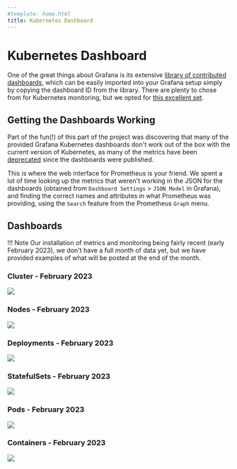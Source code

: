 ```yaml
---
#template: home.html
title: Kubernetes Dashboard
---
```


# Kubernetes Dashboard

One of the great things about Grafana is its extensive [library of contributed dashboards](https://grafana.com/grafana/dashboards/), which can be easily imported into your Grafana setup simply by copying the dashboard ID from the library. There are plenty to chose from for Kubernetes monitoring, but we opted for [this excellent set](https://medium.com/@dotdc/a-set-of-modern-grafana-dashboards-for-kubernetes-4b989c72a4b2).

## Getting the Dashboards Working

Part of the fun(!) of this part of the project was discovering that many of the provided Grafana Kubernetes dashboards don't work out of the box with the current version of Kubernetes, as many of the metrics have been [deprecated](https://github.com/kubernetes/kube-state-metrics/blob/main/CHANGELOG.md#v200-alpha--2020-09-16) since the dashboards were published.

This is where the web interface for Prometheus is your friend. We spent a lot of time looking up the metrics that weren't working in the JSON for the dashboards (obtained from `Dashboard Settings` > `JSON Model` in Grafana), and finding the correct names and attributes in what Prometheus was providing, using the `Search` feature from the Prometheus `Graph` menu.

## Dashboards

!!! Note
    Our installation of metrics and monitoring being fairly recent (early February 2023), we don't have a full month of data yet, but we have provided examples of what will be posted at the end of the month.

### Cluster - February 2023

![](/images/dashboards/cluster.png)

### Nodes - February 2023

![](/images/dashboards/nodes.png)

### Deployments - February 2023

![](/images/dashboards/deployments.png)

### StatefulSets - February 2023

![](/images/dashboards/statefulsets.png)

### Pods - February 2023

![](/images/dashboards/pods.png)

### Containers - February 2023

![](/images/dashboards/containers.png)
